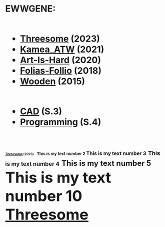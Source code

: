 <h1>
EWWGENE:
<br><br>

- [Threesome](https://ewwgene.github.io/Threesome/) (2023)
- [Kamea_ATW](https://ewwgene.github.io/Kamea_ATW/) (2021)
- [Art-Is-Hard](https://ewwgene.github.io/Art-Is-Hard/) (2020)
- [Folias-Follio](https://ewwgene.github.io/Folias-Follio/) (2018)
- [Wooden](https://ewwgene.github.io/Wooden/) (2015)
<br><br>
* [CAD](https://ewwgene.github.io/CAD/) (S.3)
* [Programming](https://ewwgene.github.io/Programming/) (S.4)
<br><br>

<font size="1"> [Threesome](https://ewwgene.github.io/Threesome/) (2023)</font> ​
<font size="2"> This is my text number 2 </font>
<font size="3"> This is my text number 3</font>
<font size="4"> This is my text number 4</font>
<font size="5"> This is my text number 5</font>
<font size="10"> This is my text number 10</font>
<font size="15"><a href="https://ewwgene.github.io/Threesome/">Threesome</a></font>
